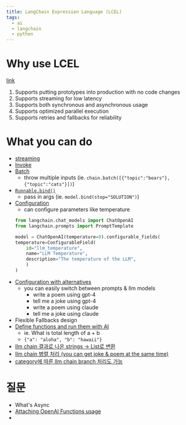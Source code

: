 ```yaml
---
title: LangChain Expression Language (LCEL)
tags:
  - ai
  - langchain
  - python
---
```

# Why use LCEL
[link](https://python.langchain.com/docs/expression_language/why)
1. Supports putting prototypes into production with no code changes
2. Supports streaming for low latency
3. Supports both synchronous and asynchronous usage
4. Supports optimized parallel execution
5. Supports retries and fallbacks for reliability 

# What you can do 
- [streaming](https://python.langchain.com/docs/expression_language/interface#stream)
- [Invoke](https://python.langchain.com/docs/expression_language/interface#invoke)
- [Batch](https://python.langchain.com/docs/expression_language/interface#batch)
	- throw multiple inputs (ie. `chain.batch([{"topic":"bears"}, {"topic":"cats"}])`)
- [`Runnable.bind()`](https://python.langchain.com/docs/expression_language/how_to/binding)
	- pass in args (ie. `model.bind(stop="SOLUTION")`)
- [Configuration](https://python.langchain.com/docs/expression_language/how_to/configure#configuration-fields)
	- can configure parameters like temperature
	```python
	from langchain.chat_models import ChatOpenAI
	from langchain.prompts import PromptTemplate
	
	model = ChatOpenAI(temperature=0).configurable_fields(
    temperature=ConfigurableField(
        id="llm_temperature",
        name="LLM Temperature",
        description="The temperature of the LLM",
	    )
	)
	```
- [Configuration with alternatives](https://python.langchain.com/docs/expression_language/how_to/configure#with-prompts-and-llms)
	- you can easily switch between prompts & llm models 
		- write a poem using gpt-4
		- tell me a joke using gpt-4
		- write a poem using claude
		- tell me a joke using claude 
- Flexible Fallbacks design
- [Define functions and run them with AI](https://python.langchain.com/docs/expression_language/how_to/functions)
	- ie. What is total length of a + b 
	- `{"a": "aloha", "b": "hawaii"}`
- [llm chain 결과로 나온 strings -> List로 변환](https://python.langchain.com/docs/expression_language/how_to/generators)
- [llm chain 병렬 처리 (you can get joke & poem at the same time)](https://python.langchain.com/docs/expression_language/how_to/map)
- [category에 따른 llm chain branch 처리도 가능](https://python.langchain.com/docs/expression_language/how_to/routing)
# 질문
- What's Async
- [Attaching OpenAI Functions usage](https://python.langchain.com/docs/expression_language/how_to/binding#attaching-openai-functions)
- 